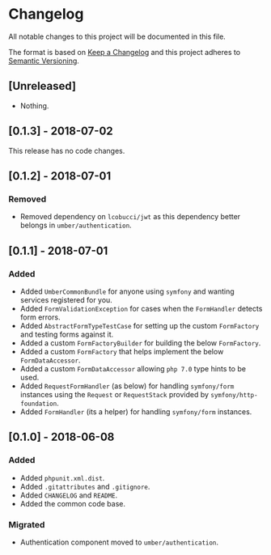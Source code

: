 # Changelog
All notable changes to this project will be documented in this file.

The format is based on [Keep a Changelog](http://keepachangelog.com/en/1.0.0/)
and this project adheres to [Semantic Versioning](http://semver.org/spec/v2.0.0.html).

## [Unreleased]

- Nothing.

## [0.1.3] - 2018-07-02

This release has no code changes.

## [0.1.2] - 2018-07-01

### Removed
- Removed dependency on `lcobucci/jwt` as this dependency better belongs in `umber/authentication`.

## [0.1.1] - 2018-07-01

### Added
- Added `UmberCommonBundle` for anyone using `symfony` and wanting services registered for you.
- Added `FormValidationException` for cases when the `FormHandler` detects form errors.
- Added `AbstractFormTypeTestCase` for setting up the custom `FormFactory` and testing forms against it.
- Added a custom `FormFactoryBuilder` for building the below `FormFactory`.
- Added a custom `FormFactory` that helps implement the below `FormDataAccessor`.
- Added a custom `FormDataAccessor` allowing `php 7.0` type hints to be used.
- Added `RequestFormHandler` (as below) for handling `symfony/form` instances using the `Request` or `RequestStack` provided by `symfony/http-foundation`.
- Added `FormHandler` (its a helper) for handling `symfony/form` instances.

## [0.1.0] - 2018-06-08

### Added
- Added `phpunit.xml.dist`.
- Added `.gitattributes` and `.gitignore`.
- Added `CHANGELOG` and `README`.
- Added the common code base.

### Migrated
- Authentication component moved to `umber/authentication`.
